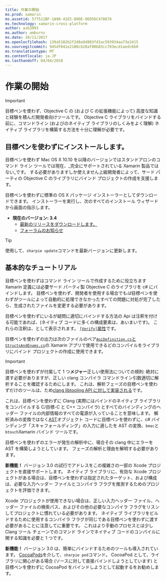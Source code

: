 ```yaml
---
title: 作業の開始
ms.prod: xamarin
ms.assetid: 577512BF-1A90-41E5-89DE-9E056C478678
ms.technology: xamarin-cross-platform
author: asb3993
ms.author: amburns
ms.date: 10/11/2017
ms.openlocfilehash: 139a5102b2f2d8a9d803fd1ac593934aa73e2415
ms.sourcegitcommit: 945df041e2180cb20af08b83cc703ecd1aedc6b0
ms.translationtype: MT
ms.contentlocale: ja-JP
ms.lasthandoff: 04/04/2018
---
```

# <a name="getting-started"></a>作業の開始

> [!IMPORTANT]
> 目標ペンを使わず、Objective C の (および C の拡張機能によって) 高度な知識と経験を積んだ開発者向けツールです。 Objective C ライブラリをバインドする前に、コマンドライン (およびのネイティブ ライブラリのしくみをよく理解) ネイティブ ライブラリを構築する方法を十分に理解が必要です。

<a name="installing" />

## <a name="installing-objective-sharpie"></a>目標ペンを使わずにインストールします。

目標ペンを使わず Mac OS X 10.10 を以降のバージョンではスタンドアロンのコマンド ライン ツールでは現在、_完全にサポートされている Xamarin 製品ではない_です。 する必要がありますしか使えません上級開発者によって、サード パーティの Objective C のライブラリにバインド プロジェクトの作成を支援します。

目標ペンを使わずに標準の OS X パッケージ インストーラーとしてダウンロードできます。
インストーラーを実行し、次のすべてのインストール ウィザードから画面の指示します。

- **現在のバージョン: 3.4**
  - [最新のリリースをダウンロードします。](https://dl.xamarin.com/objective-sharpie/ObjectiveSharpie.pkg)
  - [フォーラムのお知らせ](https://forums.xamarin.com/discussion/104800/objective-sharpie-3-4)

> [!TIP]
> 使用して、`sharpie update`コマンドを最新バージョンに更新します。

## <a name="basic-walkthrough"></a>基本的なチュートリアル

目標ペンを使わずはコマンド ライン ツールで作成するために役立ちます Xamarin 定義には必要サード パーティ製 Objective C のライブラリを c# にバインドします。
目標ペンを使わず、開発者を使用する場合でも*は*目標ペンを使わずがツールによって自動的に処理できなかったすべての問題に対処が完了したら、生成されたファイルを変更する必要があります。

目標ペンを使わずにいるが疑問に適切にバインドする方法の Api は注釈を付ける可能であれば、(ネイティブ コードに多くの構成要素は、あいまいです)。
これらの注釈は、として表示されます。 [ `[Verify]`属性](~/cross-platform/macios/binding/objective-sharpie/platform/verify.md)です。

目標ペンを使わずの出力は次のファイルのペア[`ApiDefinition.cs`と`StructsAndEnums.cs`](~/cross-platform/macios/binding/objective-sharpie/platform/apidefinitions-structsandenums.md)の Xamarin アプリで使用できるどのコンパイルをライブラリにバインド プロジェクトの作成に使用できます。

> [!IMPORTANT]
> 目標ペンを使わずが付属して 1 つ**メジャー**正しい使用法についての規則: 絶対に渡す必要がありますが、正しい clang コンパイラ コマンドライン引数適切に解析することを確認するためにします。 これは、解析フェーズの目標ペンを使わずだけのツールは、ため[clang libtooling API に対して実装される](http://clang.llvm.org/docs/LibTooling.html)です。

これは、目標ペンを使わずに Clang (実際にはバインドのネイティブ ライブラリをコンパイルする C/目標-C と C++ コンパイラ) とすべてのバインディングのヘッダー ファイルの内部情報のすべての電源が入っていることを意味します。
解析済みの変換ではなく[AST](http://en.wikipedia.org/wiki/Abstract_syntax_tree)オブジェクト コードに目標ペンを使わずに、c# バインディング「スキャフォールディング」の入力に適したを AST の変換、`bmac`と`btouch`Xamarin バインド ツールです。

目標ペンを使わずのエラーが発生の解析中に、場合その clang 中にエラーを AST を構築しようとしています。 フェーズの解析と理由を解明する必要があります。

**新機能！** バージョン 3.0 の試行でアドレスをこの複雑さの一部の Xcode プロジェクトを直接サポートします。 ネイティブ ライブラリに、有効な Xcode プロジェクトがある場合は、目標ペンを使わずは指定されたターゲット、および構成は、必要な入力ヘッダー ファイルとコンパイラ フラグを推測するためのプロジェクトを評価できます。

Xcode プロジェクトが使用できない場合は、正しい入力ヘッダー ファイル、ヘッダー ファイルの検索パス、およびその他の必要なコンパイラ フラグをリスンしてプロジェクトに慣れている必要があります。 ネイティブ ライブラリをビルドするために使用するコンパイラ フラグが同じである目標ペンを使わずに渡す必要があることに注意してに重要です。 これはより手動のプロセスとは少し Clang ツール チェーンでのコマンド ラインでネイティブ コードのコンパイルに関する知識を必要と 1 つです。

**新機能！** バージョン 3.0 は、簡単にバインドするためのツールも導入されています。 [CocoaPods](https://cocoapods.org)を介して、`sharpie pod`コマンド。
CocoaPod として、ライブラリに関心がある場合 (ソースに対して直接バインドしようとしています) と目標ペンを使わずに CocoaPod をバインドしようとして起動するをお勧めします。

